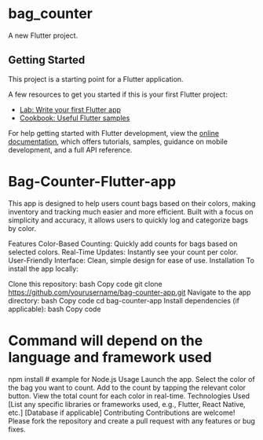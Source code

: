# bag_counter

A new Flutter project.

## Getting Started

This project is a starting point for a Flutter application.

A few resources to get you started if this is your first Flutter project:

- [Lab: Write your first Flutter app](https://docs.flutter.dev/get-started/codelab)
- [Cookbook: Useful Flutter samples](https://docs.flutter.dev/cookbook)

For help getting started with Flutter development, view the
[online documentation](https://docs.flutter.dev/), which offers tutorials,
samples, guidance on mobile development, and a full API reference.


# Bag-Counter-Flutter-app

This app is designed to help users count bags based on their colors, making inventory and tracking much easier and more efficient. Built with a focus on simplicity and accuracy, it allows users to quickly log and categorize bags by color.

Features
Color-Based Counting: Quickly add counts for bags based on selected colors.
Real-Time Updates: Instantly see your count per color.
User-Friendly Interface: Clean, simple design for ease of use.
Installation
To install the app locally:

Clone this repository:
bash
Copy code
git clone https://github.com/yourusername/bag-counter-app.git
Navigate to the app directory:
bash
Copy code
cd bag-counter-app
Install dependencies (if applicable):
bash
Copy code
# Command will depend on the language and framework used
npm install   # example for Node.js
Usage
Launch the app.
Select the color of the bag you want to count.
Add to the count by tapping the relevant color button.
View the total count for each color in real-time.
Technologies Used
[List any specific libraries or frameworks used, e.g., Flutter, React Native, etc.]
[Database if applicable]
Contributing
Contributions are welcome! Please fork the repository and create a pull request with any features or bug fixes.
